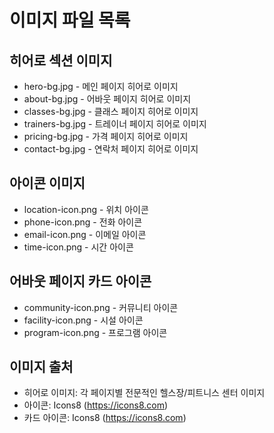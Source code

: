 # 이미지 파일 목록

## 히어로 섹션 이미지
- hero-bg.jpg - 메인 페이지 히어로 이미지
- about-bg.jpg - 어바웃 페이지 히어로 이미지
- classes-bg.jpg - 클래스 페이지 히어로 이미지
- trainers-bg.jpg - 트레이너 페이지 히어로 이미지
- pricing-bg.jpg - 가격 페이지 히어로 이미지
- contact-bg.jpg - 연락처 페이지 히어로 이미지

## 아이콘 이미지
- location-icon.png - 위치 아이콘
- phone-icon.png - 전화 아이콘
- email-icon.png - 이메일 아이콘
- time-icon.png - 시간 아이콘

## 어바웃 페이지 카드 아이콘
- community-icon.png - 커뮤니티 아이콘
- facility-icon.png - 시설 아이콘
- program-icon.png - 프로그램 아이콘

## 이미지 출처
- 히어로 이미지: 각 페이지별 전문적인 헬스장/피트니스 센터 이미지
- 아이콘: Icons8 (https://icons8.com)
- 카드 아이콘: Icons8 (https://icons8.com) 